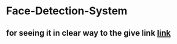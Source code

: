 # Face-Detection-System

##  for seeing it in  clear way  to  the give link   [link](https://www.kaggle.com/code/amitramshinde/age-gender-detection/edit)
